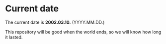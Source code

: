 # Current date

The current date is **2002.03.10.** (YYYY.MM.DD.)

This repository will be good when the world ends, so we will know how long it lasted.
